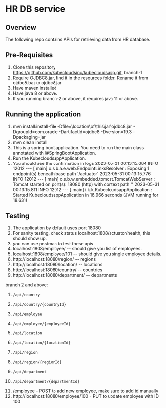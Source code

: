 # HR DB service

## Overview
The following repo contains APIs for retrieving data from HR database.

## Pre-Requisites
1. Clone this repository https://github.com/kubecloudsinc/kubecloudsapp.git, branch-1
2. Require OJDBC8.jar, find it in the resources folder. Rename it from ojdbc8.bat to ojdbc8.jar
3. Have maven installed
4. Have java 8 or above.
5. If you running branch-2 or above, it requires java 11 or above.


## Running the application
1. mvn install:install-file -Dfile=\location\of\this\jar\ojdbc8.jar -DgroupId=com.oracle -DartifactId=ojdbc8 -Dversion=19.3 -Dpackaging=jar
2. mvn clean install
3. This is a spring boot application. You need to run the main class annotated with @SpringBootApplication.
4. Run the KubecloudsappApplication.
5. You should see the confirmation in logs 
   2023-05-31 00:13:15.684  INFO 12012 --- [           main] o.s.b.a.e.web.EndpointLinksResolver      : Exposing 1 endpoint(s) beneath base path '/actuator'
   2023-05-31 00:13:15.776  INFO 12012 --- [           main] o.s.b.w.embedded.tomcat.TomcatWebServer  : Tomcat started on port(s): 18080 (http) with context path ''
   2023-05-31 00:13:15.811  INFO 12012 --- [           main] i.k.k.KubecloudsappApplication           : Started KubecloudsappApplication in 16.966 seconds (JVM running for 18.631)


## Testing
1. The application by default uses port 18080
2. For sanity testing, check status localhost:1808/actuator/health, this should show up.
3. you can use postman to test these apis.
4. localhost:1808/employee/ -- should give you list of employees.
5. localhost:1808/employee/101 -- should give you single employee details.
6. http://localhost:18080/region/ -- regions
7. http://localhost:18080/location/ -- locations
8. http://localhost:18080/country/ -- countries
9. http://localhost:18080/department/ -- departments

branch 2 and above:
1.     /api/country
2.     /api/country/{countryId}
3.     /api/employee
4.     /api/employee/{employeeId}
5.     /api/location
6.     /api/location/{locationId}
7.     /api/region
8.     /api/region/{regionId}
9.     /api/department
10.     /api/department/{departmentId}
11. /employee - POST to add new employee, make sure to add id manually
12. http://localhost:18080/employee/100 - PUT to update employee with ID 100



